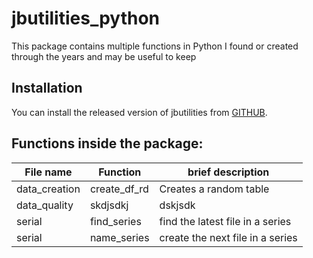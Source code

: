 # jbutilities_python

This package contains multiple functions in Python I found or created through the years and may be useful to keep



## Installation

You can install the released version of jbutilities from [GITHUB](https://github.com/bronnimannj/jbutilities_python).


## Functions inside the package:


| File name       |     Function    | brief description                             |
|-----------------|-----------------|-----------------------------------------------|
| data_creation   |  create_df_rd   | Creates a random table                        |
| data_quality    |  skdjsdkj       | dskjsdk                                       |
| serial |  find_series   |find the latest file in a series                |
| serial |  name_series   |create the next file in a series                |

